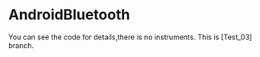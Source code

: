# AndroidBluetooth
You can see the code for details,there is no instruments.
This is [Test_03] branch.